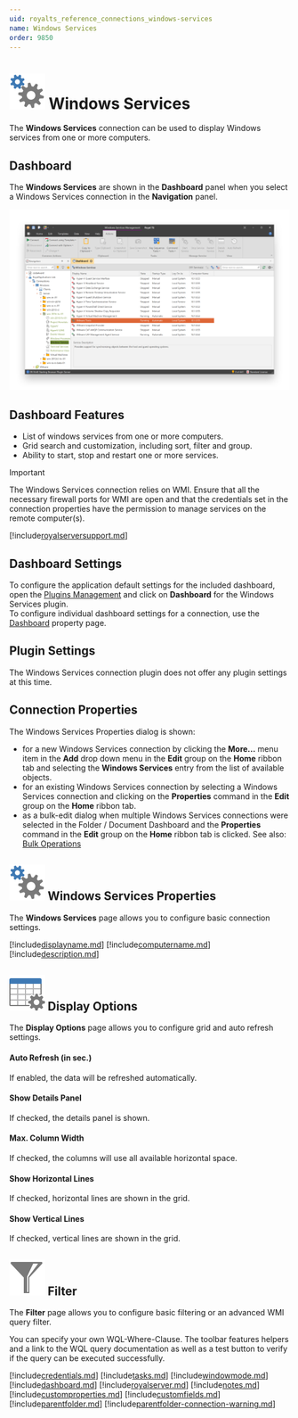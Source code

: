 ```yaml
---
uid: royalts_reference_connections_windows-services
name: Windows Services
order: 9850
---
```


# ![](/r2023/images/RoyalTS/Plugins/Connections/WindowsServices/SVG_PluginIcon_32.svg#img_header) Windows Services

The **Windows Services** connection can be used to display Windows services from one or more computers.

## Dashboard

The **Windows Services** are shown in the **Dashboard** panel when you select a Windows Services connection in the **Navigation** panel.

![WindowsServices_Dashboard](/r2023/images/RoyalTS/Plugins/Connections/WindowsServices/windowsservices_dashboard.png)

## Dashboard Features

- List of windows services from one or more computers.
- Grid search and customization, including sort, filter and group.
- Ability to start, stop and restart one or more services.

> [!Important]
> The Windows Services connection relies on WMI. Ensure that all the necessary firewall ports for WMI are open and that the credentials set in the connection properties have the permission to manage services on the remote computer(s).

[!include[royalserversupport.md](~/royalts/_shared/royalserversupport.md)]

## Dashboard Settings

To configure the application default settings for the included dashboard, open the [Plugins Management](xref:royalts_intro_plugins) and click on **Dashboard** for the Windows Services plugin.  
To configure individual dashboard settings for a connection, use the [Dashboard](#dashboard) property page.

## Plugin Settings

The Windows Services connection plugin does not offer any plugin settings at this time.

## Connection Properties

The Windows Services Properties dialog is shown:

- for a new Windows Services connection by clicking the **More...** menu item in the **Add** drop down menu in the **Edit** group on the **Home** ribbon tab and selecting the **Windows Services** entry from the list of available objects.
- for an existing Windows Services connection by selecting a Windows Services connection and clicking on the **Properties** command in the **Edit** group on the **Home** ribbon tab.
- as a bulk-edit dialog when multiple Windows Services connections were selected in the Folder / Document Dashboard and the **Properties** command in the **Edit** group on the **Home** ribbon tab is clicked. See also: [Bulk Operations](xref:royalts_tutorials_bulk)

## ![](/r2023/images/RoyalTS/Plugins/Connections/WindowsServices/SVG_PluginIcon_32.svg#img_header) Windows Services Properties

The **Windows Services** page allows you to configure basic connection settings.

[!include[displayname.md](~/royalts/_shared/displayname.md)]
[!include[computername.md](~/royalts/_shared/computername.md)]
[!include[description.md](~/royalts/_shared/description.md)]

## ![](/r2023/images/RoyalTS/Plugins/Connections/WindowsServices/SVG_PageDisplayOptions_32.svg#img_header) Display Options

The **Display Options** page allows you to configure grid and auto refresh settings.

#### Auto Refresh (in sec.)

If enabled, the data will be refreshed automatically.

#### Show Details Panel

If checked, the details panel is shown.

#### Max. Column Width

If checked, the columns will use all available horizontal space.

#### Show Horizontal Lines

If checked, horizontal lines are shown in the grid.

#### Show Vertical Lines

If checked, vertical lines are shown in the grid.

## ![](/r2023/images/RoyalTS/Plugins/Connections/WindowsServices/SVG_ViewFilter_32.svg#img_header) Filter

The **Filter** page allows you to configure basic filtering or an advanced WMI query filter.

You can specify your own WQL-Where-Clause. The toolbar features helpers and a link to the WQL query documentation as well as a test button to verify if the query can be executed successfully.

[!include[credentials.md](~/royalts/_shared/credentials.md)]
[!include[tasks.md](~/royalts/_shared/tasks.md)]
[!include[windowmode.md](~/royalts/_shared/windowmode.md)]
[!include[dashboard.md](~/royalts/_shared/dashboard.md)]
[!include[royalserver.md](~/royalts/_shared/royalserver.md)]
[!include[notes.md](~/royalts/_shared/notes.md)]
[!include[customproperties.md](~/royalts/_shared/customproperties.md)]
[!include[customfields.md](~/royalts/_shared/customfields.md)]
[!include[parentfolder.md](~/royalts/_shared/parentfolder.md)]
[!include[parentfolder-connection-warning.md](~/royalts/_shared/parentfolder-connection-warning.md)]
